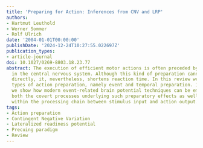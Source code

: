 ```yaml
---
title: 'Preparing for Action: Inferences from CNV and LRP'
authors:
- Hartmut Leuthold
- Werner Sommer
- Rolf Ulrich
date: '2004-01-01T00:00:00'
publishDate: '2024-12-24T10:27:55.022697Z'
publication_types:
- article-journal
doi: 10.1027/0269-8803.18.23.77
abstract: The execution of efficient motor actions is often preceded by preparation
  in the central nervous system. Although this kind of preparation cannot be observed
  directly, it, nevertheless, shortens reaction time. In this review we focus on two
  types of action preparation, namely event and temporal preparation. In particular,
  we show how modern event-related brain potential techniques can be employed to determine
  both the covert processes underlying such preparatory effects as well as their locus
  within the processing chain between stimulus input and action output.
tags:
- Action preparation
- Contingent Negative Variation
- Lateralized readiness potential
- Precuing paradigm
- Review
---
```

